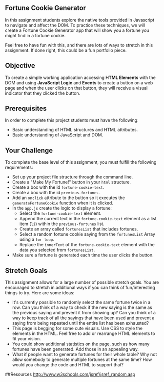 ## Fortune Cookie Generator
In this assignment students explore the native tools provided in Javascript to
navigate and affect the DOM. To practice these techniques, we will create a
Fortune Cookie Generator app that will show you a fortune you might find
in a fortune cookie.

Feel free to have fun with this, and there are lots of ways to stretch in this
assignment. If done right, this could be a fun portfolio piece.

## Objective
To create a simple working application accessing **HTML Elements** with the DOM and using **JavaScript Logic** and **Events** to create a button on a web page and when the user clicks on that button, they will receive a visual indicator that they clicked the button.

## Prerequisites 
In order to complete this project students must have the following:
- Basic understanding of HTML structures and HTML attributes. 
- Basic understanding of JavaScript and DOM.

## Your Challenge
To complete the base level of this assignment, you must fulfill the following
requirements:

* Set up your project file structure through the command line.
* Create a "Make My Fortune!" button in your `html` structure.
* Create a box with the id `fortune-cookie-text`.
* Create a box with the id `previous-fortunes`.
* Add an `onclick` attribute to the button so it executes the `generateFortuneCookie` function when it is clicked.
* In the `app.js` create the logic to display a fortune:
    * Select the `fortune-cookie-text` element.
    * Append the current text in the `fortune-cookie-text` element as a list item (`li`) within the `previous-fortunes` list.
    * Create an array called `fortunesList` that includes fortunes.
    * Select a random fortune cookie saying from the `fortunesList` Array using a `for loop`.
    * Replace the `innerText` of the `fortune-cookie-text` element with the data you selected from `fortunesList`.
* Make sure a fortune is generated each time the user clicks the button.

## Stretch Goals
This assignment allows for a large number of possible stretch goals. You are encouraged to stretch in additional ways if you can think of fun/interesting things to try. Here are some ideas:

* It's currently possible to randomly select the same fortune twice in a row. Can you think of a way to check if the new saying is the same as the previous saying and prevent it from showing up? Can you think of a way to keep track of all the sayings that have been used and prevent a saying from being repeated until the entire list has been exhausted?
* This page is begging for some cute visuals. Use CSS to style the elements in the HTML. Feel free to add or rearrange HTML elements to fit your vision.
* You could show additional statistics on the page, such as how many fortunes have been generated. Add those in an appealing way.
* What if people want to generate fortunes for their whole table? Why not allow somebody to generate multiple fortunes at the same time? How would you change the code and HTML to support that?

##Resources
http://www.w3schools.com/jsref/jsref_random.asp
